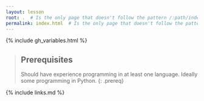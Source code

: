 ```yaml
---
layout: lesson
root: .  # Is the only page that doesn't follow the pattern /:path/index.html
permalink: index.html  # Is the only page that doesn't follow the pattern /:path/index.html
---
```


{% include gh_variables.html %}

> ## Prerequisites
>
> Should have experience programming in at least one language. Ideally some programming in Python.
{: .prereq}


{% include links.md %}
